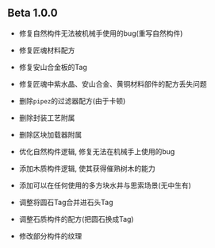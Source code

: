 ## Beta 1.0.0
 - 修复自然构件无法被机械手使用的bug(重写自然构件)
 - 修复匠魂材料配方
 - 修复安山合金板的Tag
 - 修复匠魂中紫水晶、安山合金、黄铜材料部件的配方丢失问题

 - 删除`pipez`的过滤器配方(由于卡顿)
 - 删除封装工艺附属
 - 删除区块加载器附属

 - 优化自然构件逻辑, 修复无法在机械手上使用的bug
 - 添加木质构件逻辑, 使其获得催熟树木的能力
 - 添加可以在任何使用的多方块水井与思索场景(无中生有)

 - 调整将圆石Tag合并进石头Tag
 - 调整石质构件的配方(把圆石换成Tag)
 - 修改部分构件的纹理